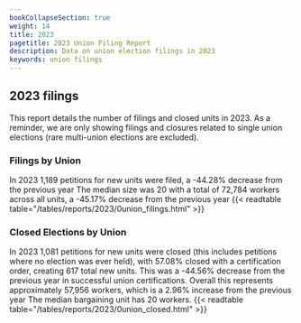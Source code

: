 ```yaml
---
bookCollapseSection: true
weight: 14
title: 2023
pagetitle: 2023 Union Filing Report
description: Data on union election filings in 2023
keywords: union filings
---
```


## 2023 filings

This report details the number of filings and closed units in 2023. As a reminder, we are only showing filings and closures related to single union elections (rare multi-union elections are excluded).

### Filings by Union
In 2023 1,189 petitions for new units were filed, a -44.28% decrease from the previous year The median size was 20 with a total of 72,784 workers across all units, a -45.17% decrease from the previous year
{{< readtable table="/tables/reports/2023/0union_filings.html" >}}

### Closed Elections by Union
In 2023 1,081 petitions for new units were closed (this includes petitions where no election was ever held), with 57.08% closed with a certification order, creating 617 total new units. This was a -44.56% decrease from the previous year in successful union certifications. Overall this represents approximately 57,956 workers, which is a 2.96% increase from the previous year The median bargaining unit has 20 workers.
{{< readtable table="/tables/reports/2023/0union_closed.html" >}}

